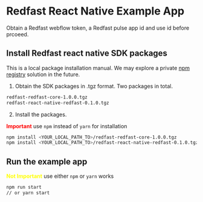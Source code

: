 # Redfast React Native Example App

Obtain a Redfast webflow token, a Redfast pulse app id and use id before prcoeed.

## Install Redfast react native SDK packages

This is a local package installation manual. We may explore a private [npm registry](https://docs.npmjs.com/about-private-packages) solution in the future.

1. Obtain the SDK packages in .tgz format. Two packages in total.

```bash
redfast-redfast-core-1.0.0.tgz
redfast-react-native-redfast-0.1.0.tgz
```

2. Install the packages. 

<span style="color:red">**Important**</span> use `npm` instead of `yarn` for installation

```bash
npm install <YOUR_LOCAL_PATH_TO>/redfast-redfast-core-1.0.0.tgz
npm install <YOUR_LOCAL_PATH_TO>/redfast-react-native-redfast-0.1.0.tgz
```

## Run the example app

<span style="color:yellow">**Not Important**</span> use either `npm` or `yarn` works

```bash
npm run start
// or yarn start
```
